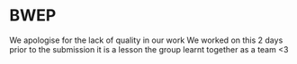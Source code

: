 # BWEP
We apologise for the lack of quality in our work
We worked on this 2 days prior to the submission
it is a lesson the group learnt together as a team
<3
